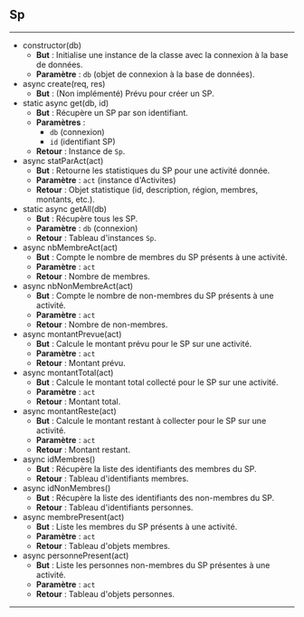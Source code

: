 ## Sp

---

- constructor(db)
    - **But** : Initialise une instance de la classe avec la connexion à la base de données.
    - **Paramètre** : `db` (objet de connexion à la base de données).
- async create(req, res)
    - **But** : (Non implémenté) Prévu pour créer un SP.
- static async get(db, id)
    - **But** : Récupère un SP par son identifiant.
    - **Paramètres** :
        - `db` (connexion)
        - `id` (identifiant SP)
    - **Retour** : Instance de `Sp`.
- async statParAct(act)
    - **But** : Retourne les statistiques du SP pour une activité donnée.
    - **Paramètre** : `act` (instance d'Activites)
    - **Retour** : Objet statistique (id, description, région, membres, montants, etc.).
- static async getAll(db)
    - **But** : Récupère tous les SP.
    - **Paramètre** : `db` (connexion)
    - **Retour** : Tableau d'instances `Sp`.
- async nbMembreAct(act)
    - **But** : Compte le nombre de membres du SP présents à une activité.
    - **Paramètre** : `act`
    - **Retour** : Nombre de membres.
- async nbNonMembreAct(act)
    - **But** : Compte le nombre de non-membres du SP présents à une activité.
    - **Paramètre** : `act`
    - **Retour** : Nombre de non-membres.
- async montantPrevue(act)
    - **But** : Calcule le montant prévu pour le SP sur une activité.
    - **Paramètre** : `act`
    - **Retour** : Montant prévu.
- async montantTotal(act)
    - **But** : Calcule le montant total collecté pour le SP sur une activité.
    - **Paramètre** : `act`
    - **Retour** : Montant total.
- async montantReste(act)
    - **But** : Calcule le montant restant à collecter pour le SP sur une activité.
    - **Paramètre** : `act`
    - **Retour** : Montant restant.
- async idMembres()
    - **But** : Récupère la liste des identifiants des membres du SP.
    - **Retour** : Tableau d'identifiants membres.
- async idNonMembres()
    - **But** : Récupère la liste des identifiants des non-membres du SP.
    - **Retour** : Tableau d'identifiants personnes.
- async membrePresent(act)
    - **But** : Liste les membres du SP présents à une activité.
    - **Paramètre** : `act`
    - **Retour** : Tableau d'objets membres.
- async personnePresent(act)
    - **But** : Liste les personnes non-membres du SP présentes à une activité.
    - **Paramètre** : `act`
    - **Retour** : Tableau d'objets personnes.

---
